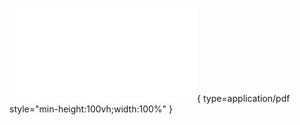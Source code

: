 ![Alt text](<03._Grade_3MT_Timetable_and_Portions_202526.pdf>){ type=application/pdf style="min-height:100vh;width:100%" }